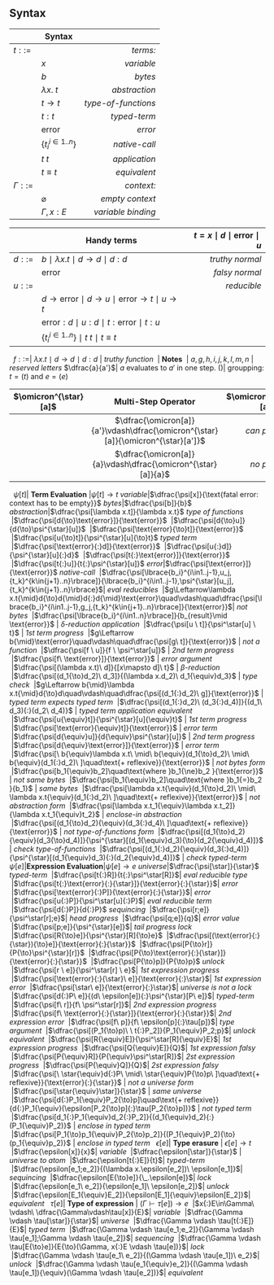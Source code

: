 <? Part of the Tapl Language project, under the Apache License v2.0 with LLVM
   Exceptions. See /LICENSE for license information.
   SPDX-License-Identifier: Apache-2.0 WITH LLVM-exception ?>

## Syntax

&nbsp;|**Syntax**|&nbsp;
---|---|---:
$t ::=$ || *terms:*
&nbsp;| $x$ | *variable*
&nbsp;| $b$ | *bytes*
&nbsp;| $\lambda x.\ t$ | *abstraction*
&nbsp;| $t{\to}t$ | *type-of-functions*
&nbsp;| $t{:}t$ | *typed-term*
&nbsp;| $\text{error}$ | *error*
&nbsp;| $\lbrace {t_i}^{i\in1..n}\rbrace$ | *native-call*
&nbsp;| $t \ t$ | *application*
&nbsp;| $t{\equiv}t$ | *equivalent*
$\Gamma ::=$ || *context:*
&nbsp;| $\varnothing$ | *empty context*
&nbsp;| $\Gamma ,x{:}E$  | *variable binding*

&nbsp;|**Handy terms**| $t = x{\mid}d{\mid}\text{error}{\mid}u$
---|---|--:
$d ::=$| $b\ \mid\ \lambda x.t\ \mid\ d{\to}d\ \mid\ d{:}d$ | *truthy normal*
&nbsp; | $\text{error}$ | *falsy normal*
$u ::=$| | *reducible*
&nbsp; | $d{\to}\text{error}\ \mid\ d{\to}u\ \mid\ \text{error}{\to}t\ \mid\ u{\to}t$
&nbsp; | $\text{error}{:}d\ \mid\ u{:}d\ \mid\ t{:}\text{error}\ \mid\ t{:}u$
&nbsp; | $\lbrace {t_i}^{i\in1..n}\rbrace\ \mid\  t\ t\ \mid\ t{\equiv}t$
&nbsp;
$f ::=$| $\lambda x.t\ \mid\ d{\to}d\ \mid\ d{:}d$ | *truthy function*
&nbsp;| **Notes**
&nbsp;| $a,g,h,i,j,k,l,m,n$ | *reserved letters*
$\dfrac{a}{a'}$| $a$ evaluates to $a'$ in one step.
$()$| groupping: $t{=}(t)$ and $e{=}(e)$

$\omicron^{\star}[a]$| **Multi-Step Operator** |$\omicron^{\star}[a] \to a$
:-:|:-:|--:
&nbsp;|$\dfrac{\omicron[a]}{a'}\vdash\dfrac{\omicron^{\star}[a]}{\omicron^{\star}[a']}$| *can progress*
&nbsp;|$\dfrac{\omicron[a]}{a}\vdash\dfrac{\omicron^{\star}[a]}{a}$| *no progress*
&nbsp;
$\psi[t]$| **Term Evaluation** |$\psi[t] \to t$
*variable*|$\dfrac{\psi[x]}{\text{fatal error: context has to be empty}}$
*bytes*|$\dfrac{\psi[b]}{b}$
*abstraction*|$\dfrac{\psi[\lambda x.t]}{\lambda x.t}$
*type of functions*
&nbsp;|$\dfrac{\psi[d{\to}\text{error}]}{\text{error}}$
&nbsp;|$\dfrac{\psi[d{\to}u]}{d{\to}\psi^{\star}[u]}$
&nbsp;|$\dfrac{\psi[\text{error}{\to}t]}{\text{error}}$
&nbsp;|$\dfrac{\psi[u{\to}t]}{\psi^{\star}[u]{\to}t}$
*typed term*
&nbsp;|$\dfrac{\psi[\text{error}{:}d]}{\text{error}}$
&nbsp;|$\dfrac{\psi[u{:}d]}{\psi^{\star}[u]{:}d}$
&nbsp;|$\dfrac{\psi[t{:}\text{error}]}{\text{error}}$
&nbsp;|$\dfrac{\psi[t{:}u]}{t{:}\psi^{\star}[u]}$
*error*|$\dfrac{\psi[\text{error}]}{\text{error}}$
*native-call*
&nbsp;|$\dfrac{\psi[\lbrace{b_i}^{i\in1..j-1},u_j,{t_k}^{k\in{j+1}..n}\rbrace]}{\lbrace{b_i}^{i\in1..j-1},\psi^{\star}[u_j],{t_k}^{k\in{j+1}..n}\rbrace}$| *eval reducibles*
&nbsp;|$g\Leftarrow\lambda x.t{\mid}d{\to}d{\mid}d{:}d{\mid}\text{error}\quad\vdash\quad\dfrac{\psi[\lbrace{b_i}^{i\in1..j-1},g_j,{t_k}^{k\in{j+1}..n}\rbrace]}{\text{error}}$| *not bytes*
&nbsp;|$\dfrac{\psi[\lbrace{b_i}^{i\in1..n}\rbrace]}{b_{result}\mid \text{error}}$ | $\delta$*-reduction*
*application*
&nbsp;|$\dfrac{\psi[u \ t]}{\psi^\star[u] \ t}$ | *1st term progress*
&nbsp;|$g\Leftarrow b{\mid}\text{error}\quad\vdash\quad\dfrac{\psi[g\ t]}{\text{error}}$ | *not a function*
&nbsp;|$\dfrac{\psi[f \ u]}{f \ \psi^\star[u]}$ | *2nd term progress*
&nbsp;|$\dfrac{\psi[f\ \text{error}]}{\text{error}}$ | *error argument*
&nbsp;|$\dfrac{\psi[(\lambda x.t)\ d]}{[x\mapsto d]\ t}$ | $\beta$*-reduction*
&nbsp;|$\dfrac{\psi[(d_1{\to}d_2)\ d_3]}{(\lambda x.d_2)\ d_1{\equiv}d_3}$ | *type check*
&nbsp;|$g\Leftarrow b{\mid}\lambda x.t{\mid}d{\to}d\quad\vdash\quad\dfrac{\psi[(d_1{:}d_2)\ g]}{\text{error}}$ | *typed term expects typed term*
&nbsp;|$\dfrac{\psi[(d_1{:}d_2)\ (d_3{:}d_4)]}{(d_1\ d_3){:}(d_2\ d_4)}$ | *typed term application*
*equivalent*
&nbsp;|$\dfrac{\psi[u{\equiv}t]}{\psi^{\star}[u]{\equiv}t}$ | *1st term progress*
&nbsp;|$\dfrac{\psi[\text{error}{\equiv}t]}{\text{error}}$ | *error term*
&nbsp;|$\dfrac{\psi[d{\equiv}u]}{d{\equiv}\psi^{\star}[u]}$ | *2nd term progress*
&nbsp;|$\dfrac{\psi[d{\equiv}\text{error}]}{\text{error}}$ | *error term*
&nbsp;|$\dfrac{\psi[\ b{\equiv}\lambda x.t\ \mid\ b{\equiv}(d_1{\to}d_2)\ \mid\ b{\equiv}(d_1{:}d_2)\ ]\quad\text{+ reflexive}}{\text{error}}$ | *not bytes form*
&nbsp;|$\dfrac{\psi[b_1{\equiv}b_2]\quad\text{where }b_1{\ne}b_2 }{\text{error}}$ | *not same bytes*
&nbsp;|$\dfrac{\psi[b_1{\equiv}b_2]\quad\text{where }b_1{=}b_2 }{b_1}$ | *same bytes*
&nbsp;|$\dfrac{\psi[\lambda x.t{\equiv}(d_1{\to}d_2)\ \mid\ \lambda x.t{\equiv}(d_1{:}d_2)\ ]\quad\text{+ reflexive}}{\text{error}}$ | *not abstraction form*
&nbsp;|$\dfrac{\psi[\lambda x.t_1{\equiv}\lambda x.t_2]}{\lambda x.t_1{\equiv}t_2}$ | *enclose-in abstraction*
&nbsp;|$\dfrac{\psi[(d_1{\to}d_2){\equiv}(d_3{:}d_4)\ ]\quad\text{+ reflexive}}{\text{error}}$ | *not type-of-functions form*
&nbsp;|$\dfrac{\psi[(d_1{\to}d_2){\equiv}(d_3{\to}d_4)]}{\psi^{\star}[(d_1{\equiv}d_3){\to}(d_2{\equiv}d_4)]}$ | *check type-of-functions*
&nbsp;|$\dfrac{\psi[(d_1{:}d_2){\equiv}(d_3{:}d_4)]}{\psi^{\star}[(d_1{\equiv}d_3){:}(d_2{\equiv}d_4)]}$ | *check typed-term*
&nbsp;
$\psi[e]$|**Expression Evaluation**|$\psi[e]\longrightarrow e$
*universe*|$\dfrac{\psi[\star]}{\star}$
*typed-term*
&nbsp;|$\dfrac{\psi[t{:}R]}{t{:}\psi^\star[R]}$| *eval reducible type*
&nbsp;|$\dfrac{\psi[t{:}\text{error}{:}{\star}]}{\text{error}{:}{\star}}$| *error*
&nbsp;|$\dfrac{\psi[\text{error}{:}P]}{\text{error}{:}{\star}}$| *error*
&nbsp;|$\dfrac{\psi[u{:}P]}{\psi^\star[u]{:}P}$| *eval reducible term*
&nbsp;|$\dfrac{\psi[d{:}P]}{d{:}P}$
*sequincing*
&nbsp;|$\dfrac{\psi[r;e]}{\psi^\star[r];e}$| *head progress*
&nbsp;|$\dfrac{\psi[q;e]}{q}$| *error value*
&nbsp;|$\dfrac{\psi[p;e]}{\psi^{\star}[e]}$| *tail progress*
*lock*
&nbsp;|$\dfrac{\psi[R{\to}e]}{\psi^{\star}[R]{\to}e}$
&nbsp;|$\dfrac{\psi[(\text{error}{:}{\star}){\to}e]}{\text{error}{:}{\star}}$
&nbsp;|$\dfrac{\psi[P{\to}r]}{P{\to}\psi^{\star}[r]}$
&nbsp;|$\dfrac{\psi[P{\to}\text{error}{:}{\star}]}{\text{error}{:}{\star}}$
&nbsp;|$\dfrac{\psi[P{\to}p]}{P{\to}p}$
*unlock*
&nbsp;|$\dfrac{\psi[r \ e]}{\psi^\star[r] \ e}$| *1st expression progress*
&nbsp;|$\dfrac{\psi[\text{error}{:}{\star}\ e]}{\text{error}{:}\star}$| *1st expression error*
&nbsp;|$\dfrac{\psi[\star\ e]}{\text{error}{:}\star}$| *universe is not a lock*
&nbsp;|$\dfrac{\psi[d{:}P\ e]}{(d\ \epsilon[e]){:}\psi^{\star}[P\ e]}$| *typed-term*
&nbsp;|$\dfrac{\psi[f\ r]}{f\ \psi^\star[r]}$| *2nd expression progress*
&nbsp;|$\dfrac{\psi[f\ \text{error}{:}{\star}]}{\text{error}{:}{\star}}$| *2nd expression error*
&nbsp;|$\dfrac{\psi[f\ p]}{f\ \epsilon[p]{:}\tau[p]}$| *type argument*
&nbsp;|$\dfrac{\psi[(P_1{\to}p)\ \ t{:}P_2]}{P_1{\equiv}P_2;p}$| *unlock*
*equivalent*
&nbsp;|$\dfrac{\psi[R{\equiv}E]}{\psi^\star[R]{\equiv}E}$| *1st expression progress*
&nbsp;|$\dfrac{\psi[Q{\equiv}E]}{Q}$| *1st expression falsy*
&nbsp;|$\dfrac{\psi[P{\equiv}R]}{P{\equiv}\psi^\star[R]}$| *2st expression progress*
&nbsp;|$\dfrac{\psi[P{\equiv}Q]}{Q}$| *2st expression falsy*
&nbsp;|$\dfrac{\psi[\ \star{\equiv}d{:}P\ \mid\ \star{\equiv}P{\to}p\ ]\quad\text{+ reflexive}}{\text{error}{:}{\star}}$ | *not a universe form*
&nbsp;|$\dfrac{\psi[\star{\equiv}\star]}{\star}$ | *same universe*
&nbsp;|$\dfrac{\psi[d{:}P_1{\equiv}P_2{\to}p]\quad\text{+ reflexive}}{d{:}P_1{\equiv}(\epsilon[P_2{\to}p]{:}\tau[P_2{\to}p])}$ | *not typed term*
&nbsp;|$\dfrac{\psi[d_1{:}P_1{\equiv}d_2{:}P_2]}{(d_1{\equiv}d_2){:}(P_1{\equiv}P_2)}$ | *enclose in typed term*
&nbsp;|$\dfrac{\psi[P_1{\to}p_1{\equiv}P_2{\to}p_2]}{(P_1{\equiv}P_2){\to}(p_1{\equiv}p_2)}$ | *enclose in typed term*
&nbsp;
$\epsilon[e]$| **Type erasure** | $\epsilon[e] \to t$
&nbsp;|$\dfrac{\epsilon[x]}{x}$| *variable*
&nbsp;|$\dfrac{\epsilon[\star]}{\star}$ | *universe to atom*
&nbsp;|$\dfrac{\epsilon[t{:}E]}{t}$| *typed-term*
&nbsp;|$\dfrac{\epsilon[e_1;e_2]}{(\lambda x.\epsilon[e_2])\ \epsilon[e_1]}$| *sequincing*
&nbsp;|$\dfrac{\epsilon[E{\to}e]}{\_.\epsilon[e]}$| *lock*
&nbsp;|$\dfrac{\epsilon[e_1\ e_2]}{\epsilon[e_1]\ \epsilon[e_2]}$| *unlock*
&nbsp;|$\dfrac{\epsilon[E_1{\equiv}E_2]}{\epsilon[E_1]{\equiv}\epsilon[E_2]}$| *equivalent*
&nbsp;
$\tau[e]$| **Type of expression** | $(\Gamma\vdash\tau[e]) \to e$
&nbsp;|$x{:}E\in\Gamma\ \vdash\ \dfrac{\Gamma\vdash\tau[x]}{E}$| *variable*
&nbsp;|$\dfrac{\Gamma \vdash \tau[\star]}{\star}$| *universe*
&nbsp;|$\dfrac{\Gamma \vdash \tau[t{:}E]}{E}$| *typed term*
&nbsp;|$\dfrac{\Gamma \vdash \tau[e_1;e_2]}{\Gamma \vdash \tau[e_1];\Gamma \vdash \tau[e_2]}$| *sequencing*
&nbsp;|$\dfrac{\Gamma \vdash \tau[E{\to}e]}{E{\to}(\Gamma, x{:}E \vdash \tau[e])}$| *lock*
&nbsp;|$\dfrac{\Gamma \vdash \tau[e_1\ e_2]}{(\Gamma \vdash \tau[e_1])\ e_2}$| *unlock*
&nbsp;|$\dfrac{\Gamma \vdash \tau[e_1{\equiv}e_2]}{(\Gamma \vdash \tau[e_1]){\equiv}(\Gamma \vdash \tau[e_2])}$| *equivalent*
